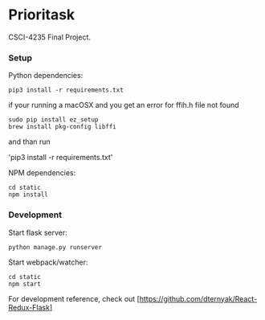 # Prioritask

CSCI-4235 Final Project.

### Setup

Python dependencies:

`pip3 install -r requirements.txt`

if your running a macOSX
and you get an error for ffih.h file not found


```
sudo pip install ez_setup
brew install pkg-config libffi
```

and than run

'pip3 install -r requirements.txt'

NPM dependencies:

```
cd static
npm install
```

### Development

Start flask server:

`python manage.py runserver`

Start webpack/watcher:
```
cd static
npm start
```

For development reference, check out [https://github.com/dternyak/React-Redux-Flask]

